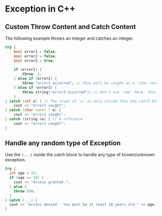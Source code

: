 # Exception in C++

## Custom Throw Content and Catch Content
The following example throws an integer and catches an integer.
```cpp
try {
    bool error1 = false;
    bool error2 = false;
    bool error3 = true;
    
    if (error1) {
        throw -1;
    } else if (error2) {
        throw "error2 occurred"; // This will be caught as a `char const *`
    } else if (error3) {
        throw string("error3 occurred"); // Don't use `new` here, this is special for exceptions in c++
    }
} catch (int e) { // The scope of `e` is only inside this one catch block
    cout << "error1 caught";
} catch (char const * e) {
    cout << "error2 caught";
} catch (string &e) { // A reference
    cout << "error3 caught";
}
```

## Handle any random type of Exception
Use the `(...)` inside the catch block to handle any type of known/unknown exception.
```cpp
try {
  int age = 15;
  if (age >= 18) {
    cout << "Access granted.";
  } else {
    throw 500;
  }
} catch (...) {
  cout << "Access denied - You must be at least 18 years old." << age;
}
```
